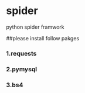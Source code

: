 # spider
python spider framwork

##please install follow pakges
### 1.requests
### 2.pymysql
### 3.bs4
